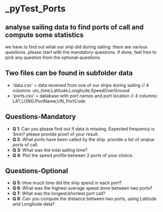 # _pyTest_Ports
## analyse sailing data to find ports of call and compute some statistics
we have to find out what our ship did during sailing. there are various questions. please start with the mandatory-questions. if done, feel free to pick any question from the optional-questions

## Two files can be found in subfolder data
* 'data.csv' = data received from one of our ships during sailing // 4 columns: utc_time;Latitude;Longitude;SpeedOverGround
* 'ports.csv' = database with port names and port location // 4 columns: LAT;LONG;PortName;UN_PortCode

## Questions-Mandatory
* **Q 1**: Can you please find out if data is missing. Expected frequency is 3min? please provide proof of your result.
* **Q 2**: What ports have been called by the ship. provide a list of unqiue ports of call.
* **Q 3**: What was the total sailing time?
* **Q 4**: Plot the speed profile between 2 ports of your choice.

## Questions-Optional
* **Q 5**: How much time did the ship spend in each port?
* **Q 6**: What was the highest average speed done between two ports?
* **Q 7**: What was the longest/shortest port call?
* **Q 8**: Can you compute the distance between two ports, using Latitude and Longitude data?

